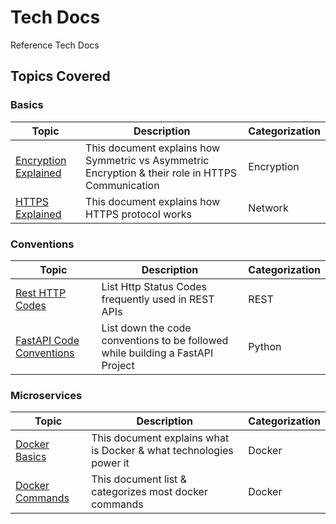 # Tech Docs

Reference Tech Docs

## Topics Covered

### Basics

| Topic | Description | Categorization |
| ----- | ----------- | -------------- |
| [Encryption Explained](./docs/network-basics/Encryption.md) | This document explains how Symmetric vs Asymmetric Encryption & their role in HTTPS Communication  | Encryption |
| [HTTPS Explained](./docs/network-basics/HttpsExplained.md)  | This document explains how HTTPS protocol works | Network |

### Conventions

| Topic | Description | Categorization |
| ----- | ----------- | -------------- |
| [Rest HTTP Codes](./docs/network-basics/HttpStatusCodes.md)          | List Http Status Codes frequently used in REST APIs | REST |
| [FastAPI Code Conventions](./docs/fastapi/NamingConventions.md) | List down the code conventions to be followed while building a FastAPI Project | Python |

### Microservices

| Topic | Description | Categorization |
| ----- | ----------- | -------------- |
| [Docker Basics](./docs/k8s/Docker.md) | This document explains what is Docker & what technologies power it  | Docker |
| [Docker Commands](./docs/k8s/DockerCommandsCategorization.md) | This document list & categorizes most docker commands  | Docker |

